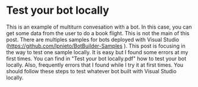 # Test your bot locally
This is an example of multiturn convesation with a bot. In this case, you can get some data from the user to do a book flight. This is not the main of this post. There are multiples samples for bots deployed with Visual Studio (https://github.com/lpnieto/BotBuilder-Samples
). This post is focusing in the way to test one sample locally. It is easy but I found some errors at my first times. 
You can find in "Test your bot locally.pdf" how to test your bot locally. Also, frequently errors that I found while I try it at first times. You should follow these steps to test whatever bot built with Visual Studio locally. 
